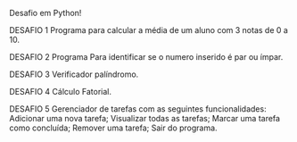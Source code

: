 Desafio em Python!

DESAFIO 1
Programa para calcular a média de um aluno com 3 notas de 0 a 10.

DESAFIO 2
Programa Para identificar se o numero inserido é par ou ímpar.

DESAFIO 3
Verificador palíndromo.

DESAFIO 4
Cálculo Fatorial.

DESAFIO 5
Gerenciador de tarefas com as seguintes funcionalidades:
Adicionar uma nova tarefa;
Visualizar todas as tarefas;
Marcar uma tarefa como concluída;
Remover uma tarefa;
Sair do programa.
